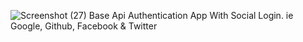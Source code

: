 ![Screenshot (27)](https://user-images.githubusercontent.com/41891609/153386684-437eab90-1c72-4951-9a51-887fba8b4920.png)
Base Api Authentication App With Social Login. ie Google, Github, Facebook & Twitter
